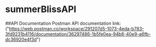 # summerBlissAPI

##API Documentation
Postman API documentation link: ("https://web.postman.co/workspace/291207d5-1073-4eda-b783-3fd9231b4116/documentation/36297486-1b5fe0ea-94b8-40e9-a6fb-dc36920e4f3d")
